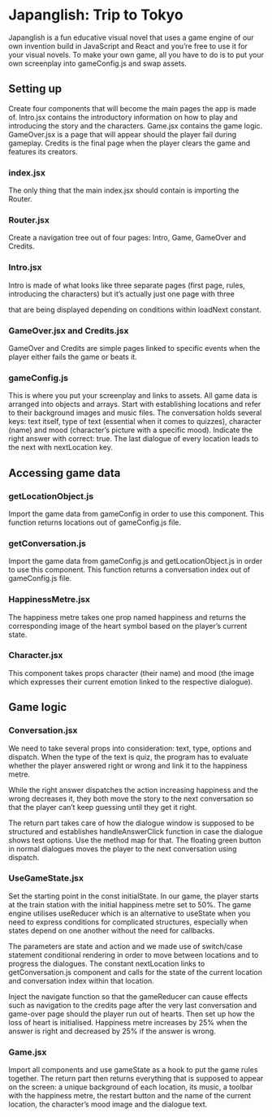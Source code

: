 # Japanglish: Trip to Tokyo

Japanglish is a fun educative visual novel that uses a game engine of our own invention build in JavaScript and React and you’re free to use it for your visual novels. To make your own game, all you have to do is to put your own screenplay into gameConfig.js and swap assets.

## Setting up

Create four components that will become the main pages the app is made of. Intro.jsx contains the introductory information on how to play and introducing the story and the characters. Game.jsx contains the game logic. GameOver.jsx is a page that will appear should the player fail during gameplay. Credits is the final page when the player clears the game and features its creators.

### index.jsx

The only thing that the main index.jsx should contain is importing the Router.

### Router.jsx

Create a navigation tree out of four pages: Intro, Game, GameOver and Credits.

### Intro.jsx

Intro is made of what looks like three separate pages (first page, rules, introducing the characters) but it’s actually just one page with three <div> that are being displayed depending on conditions within loadNext constant.

### GameOver.jsx and Credits.jsx

GameOver and Credits are simple pages linked to specific events when the player either fails the game or beats it.

### gameConfig.js

This is where you put your screenplay and links to assets. All game data is arranged into objects and arrays. Start with establishing locations and refer to their background images and music files. The conversation holds several keys: text itself, type of text (essential when it comes to quizzes), character (name) and mood (character’s picture with a specific mood). Indicate the right answer with correct: true. The last dialogue of every location leads to the next with nextLocation key.

## Accessing game data

### getLocationObject.js

Import the game data from gameConfig in order to use this component. This function returns locations out of gameConfig.js file.

### getConversation.js

Import the game data from gameConfig.js and getLocationObject.js in order to use this component. This function returns a conversation index out of gameConfig.js file.

### HappinessMetre.jsx

The happiness metre takes one prop named happiness and returns the corresponding image of the heart symbol based on the player’s current state.

### Character.jsx

This component takes props character (their name) and mood (the image which expresses their current emotion linked to the respective dialogue).

## Game logic

### Conversation.jsx

We need to take several props into consideration: text, type, options and dispatch. When the type of the text is quiz, the program has to evaluate whether the player answered right or wrong and link it to the happiness metre.

While the right answer dispatches the action increasing happiness and the wrong decreases it, they both move the story to the next conversation so that the player can’t keep guessing until they get it right.

The return part takes care of how the dialogue window is supposed to be structured and establishes handleAnswerClick function in case the dialogue shows test options. Use the method map for that. The floating green button in normal dialogues moves the player to the next conversation using dispatch.

### UseGameState.jsx

Set the starting point in the const initialState. In our game, the player starts at the train station with the initial happiness metre set to 50%. The game engine utilises useReducer which is an alternative to useState when you need to express conditions for complicated structures, especially when states depend on one another without the need for callbacks.

The parameters are state and action and we made use of switch/case statement conditional rendering in order to move between locations and to progress the dialogues. The constant nextLocation links to getConversation.js component and calls for the state of the current location and conversation index within that location.

Inject the navigate function so that the gameReducer can cause effects such as navigation to the credits page after the very last conversation and game-over page should the player run out of hearts. Then set up how the loss of heart is initialised. Happiness metre increases by 25% when the answer is right and decreased by 25% if the answer is wrong.

### Game.jsx

Import all components and use gameState as a hook to put the game rules together. The return part then returns everything that is supposed to appear on the screen: a unique background of each location, its music, a toolbar with the happiness metre, the restart button and the name of the current location, the character’s mood image and the dialogue text.
